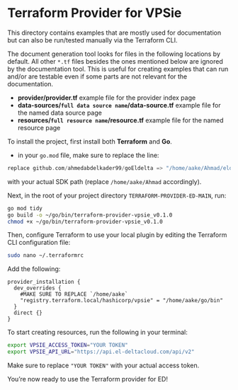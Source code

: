 # Terraform Provider for VPSie

This directory contains examples that are mostly used for documentation but can also be run/tested manually via the Terraform CLI.

The document generation tool looks for files in the following locations by default. All other `*.tf` files besides the ones mentioned below are ignored by the documentation tool. This is useful for creating examples that can run and/or are testable even if some parts are not relevant for the documentation.

- **provider/provider.tf** example file for the provider index page  
- **data-sources/`full data source name`/data-source.tf** example file for the named data source page  
- **resources/`full resource name`/resource.tf** example file for the named resource page  

To install the project, first install both **Terraform** and **Go**. 
- in your `go.mod` file, make sure to replace the line:

```go
replace github.com/ahmedabdelkader99/goEldelta => "/home/aake/Ahmad/eldelta/ED-terrafform/goEldelta"
```

with your actual SDK path (replace `/home/aake/Ahmad` accordingly).

Next, in the root of your project directory `TERRAFORM-PROVIDER-ED-MAIN`, run:

```bash
go mod tidy
go build -o ~/go/bin/terraform-provider-vpsie_v0.1.0
chmod +x ~/go/bin/terraform-provider-vpsie_v0.1.0
```

Then, configure Terraform to use your local plugin by editing the Terraform CLI configuration file:

```bash
sudo nano ~/.terraformrc
```

Add the following:

```hcl
provider_installation {
  dev_overrides {
    #MAKE SURE TO REPLACE `/home/aake`
    "registry.terraform.local/hashicorp/vpsie" = "/home/aake/go/bin"
  }
  direct {}
}
```

To start creating resources, run the following in your terminal:

```bash
export VPSIE_ACCESS_TOKEN="YOUR TOKEN"
export VPSIE_API_URL="https://api.el-deltacloud.com/api/v2"
```

Make sure to replace `"YOUR TOKEN"` with your actual access token.

You’re now ready to use the Terraform provider for ED!